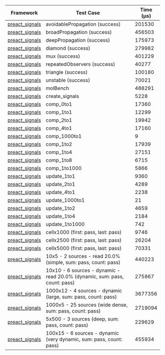 | Framework | Test Case | Time (μs) |
| --- | --- | --- |
| [preact_signals](https://pub.dev/packages/preact_signals) | avoidablePropagation (success) | 201530 |
| [preact_signals](https://pub.dev/packages/preact_signals) | broadPropagation (success) | 456503 |
| [preact_signals](https://pub.dev/packages/preact_signals) | deepPropagation (success) | 175973 |
| [preact_signals](https://pub.dev/packages/preact_signals) | diamond (success) | 279982 |
| [preact_signals](https://pub.dev/packages/preact_signals) | mux (success) | 401229 |
| [preact_signals](https://pub.dev/packages/preact_signals) | repeatedObservers (success) | 40277 |
| [preact_signals](https://pub.dev/packages/preact_signals) | triangle (success) | 100180 |
| [preact_signals](https://pub.dev/packages/preact_signals) | unstable (success) | 70021 |
| [preact_signals](https://pub.dev/packages/preact_signals) | molBench | 488291 |
| [preact_signals](https://pub.dev/packages/preact_signals) | create_signals | 5228 |
| [preact_signals](https://pub.dev/packages/preact_signals) | comp_0to1 | 17360 |
| [preact_signals](https://pub.dev/packages/preact_signals) | comp_1to1 | 12299 |
| [preact_signals](https://pub.dev/packages/preact_signals) | comp_2to1 | 19942 |
| [preact_signals](https://pub.dev/packages/preact_signals) | comp_4to1 | 17160 |
| [preact_signals](https://pub.dev/packages/preact_signals) | comp_1000to1 | 9 |
| [preact_signals](https://pub.dev/packages/preact_signals) | comp_1to2 | 17939 |
| [preact_signals](https://pub.dev/packages/preact_signals) | comp_1to4 | 27151 |
| [preact_signals](https://pub.dev/packages/preact_signals) | comp_1to8 | 6715 |
| [preact_signals](https://pub.dev/packages/preact_signals) | comp_1to1000 | 5866 |
| [preact_signals](https://pub.dev/packages/preact_signals) | update_1to1 | 9360 |
| [preact_signals](https://pub.dev/packages/preact_signals) | update_2to1 | 4289 |
| [preact_signals](https://pub.dev/packages/preact_signals) | update_4to1 | 2238 |
| [preact_signals](https://pub.dev/packages/preact_signals) | update_1000to1 | 21 |
| [preact_signals](https://pub.dev/packages/preact_signals) | update_1to2 | 4659 |
| [preact_signals](https://pub.dev/packages/preact_signals) | update_1to4 | 2184 |
| [preact_signals](https://pub.dev/packages/preact_signals) | update_1to1000 | 742 |
| [preact_signals](https://pub.dev/packages/preact_signals) | cellx1000 (first: pass, last: pass) | 9746 |
| [preact_signals](https://pub.dev/packages/preact_signals) | cellx2500 (first: pass, last: pass) | 26204 |
| [preact_signals](https://pub.dev/packages/preact_signals) | cellx5000 (first: pass, last: pass) | 70331 |
| [preact_signals](https://pub.dev/packages/preact_signals) | 10x5 - 2 sources - read 20.0% (simple, sum: pass, count: pass) | 440223 |
| [preact_signals](https://pub.dev/packages/preact_signals) | 10x10 - 6 sources - dynamic - read 20.0% (dynamic, sum: pass, count: pass) | 275867 |
| [preact_signals](https://pub.dev/packages/preact_signals) | 1000x12 - 4 sources - dynamic (large, sum: pass, count: pass) | 3677356 |
| [preact_signals](https://pub.dev/packages/preact_signals) | 1000x5 - 25 sources (wide dense, sum: pass, count: pass) | 2719094 |
| [preact_signals](https://pub.dev/packages/preact_signals) | 5x500 - 3 sources (deep, sum: pass, count: pass) | 229629 |
| [preact_signals](https://pub.dev/packages/preact_signals) | 100x15 - 6 sources - dynamic (very dynamic, sum: pass, count: pass) | 455934 |
